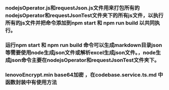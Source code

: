 ### nodejsOperator.js和requestJson.js文件用来打包所有的nodejsOperator和requestJsonTest文件夹下的所有js文件，以执行所有的js文件并把命令添加到npm start 和 npm run build 以共同执行。
### 运行npm start 和 npm run build 命令可以生成markdown目录json等需要使用node生成json文件或解析excel生成json文件。，node生成json命令主要在nodejsOperator和requestJsonTest文件夹下。




### lenovoEncrypt.min   base64加密    ，在codebase.service.ts.md 中函数封装中有使用方法